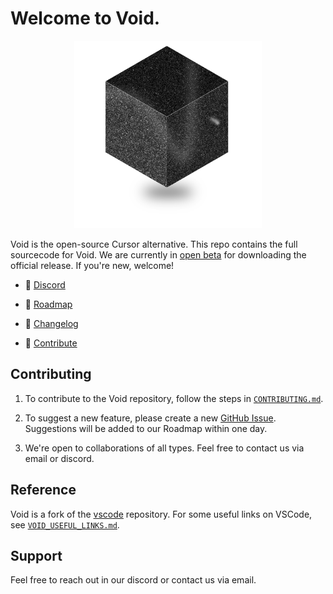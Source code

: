 # Welcome to Void.

<div align="center">
	<img
		src="./src/vs/workbench/browser/parts/editor/media/slice_of_void.png"
	 	alt="Void Welcome"
		width="300"
	 	height="300"
	/>
</div>

Void is the open-source Cursor alternative. This repo contains the full sourcecode for Void. We are currently in [open beta](https://voideditor.com/) for downloading the official release. If you're new, welcome!

- 👋 [Discord](https://discord.gg/RSNjgaugJs)

- 🚙 [Roadmap](https://github.com/orgs/voideditor/projects/2)

- 📝 [Changelog](https://voideditor.com/changelog)

- 🔨 [Contribute](https://github.com/voideditor/void/blob/main/CONTRIBUTING.md)


<!-- ❤️ Setup: -->

## Contributing


1. To contribute to the Void repository, follow the steps in [`CONTRIBUTING.md`](https://github.com/voideditor/void/blob/main/CONTRIBUTING.md).
  
2. To suggest a new feature, please create a new [GitHub Issue](https://github.com/voideditor/void/issues). Suggestions will be added to our Roadmap within one day.

3. We're open to collaborations of all types. Feel free to contact us via email or discord.

## Reference

Void is a fork of the [vscode](https://github.com/microsoft/vscode) repository. For some useful links on VSCode, see [`VOID_USEFUL_LINKS.md`](https://github.com/voideditor/void/blob/main/VOID_USEFUL_LINKS.md).

## Support
Feel free to reach out in our discord or contact us via email.
